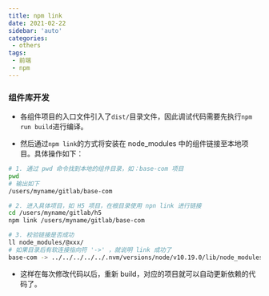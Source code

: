 ```yaml
---
title: npm link
date: 2021-02-22
sidebar: 'auto'
categories:
 - others
tags:
 - 前端
 - npm
---
```


### 组件库开发

-   各组件项目的入口文件引入了`dist/`目录文件，因此调试代码需要先执行`npm run build`进行编译。

-   然后通过`npm link`的方式将安装在 node_modules 中的组件链接至本地项目。具体操作如下：

```bash
# 1. 通过 pwd 命令找到本地的组件目录，如：base-com 项目
pwd
# 输出如下
/users/myname/gitlab/base-com

# 2. 进入具体项目，如 H5 项目，在根目录使用 npn link 进行链接
cd /users/myname/gitlab/h5
npm link /users/myname/gitlab/base-com

# 3. 校验链接是否成功
ll node_modules/@xxx/
# 如果目录后有软连接指向符 '->' ，就说明 link 成功了
base-com -> ../../../../../.nvm/versions/node/v10.19.0/lib/node_modules/@xxx/base-com
```

-   这样在每次修改代码以后，重新 build，对应的项目就可以自动更新依赖的代码了。